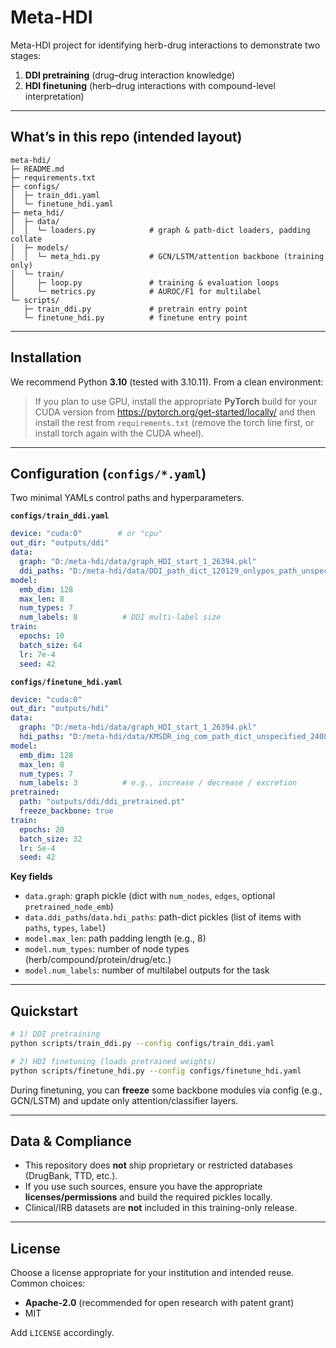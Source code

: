# Meta-HDI

Meta-HDI project for identifying herb-drug interactions to demonstrate two stages:

1) **DDI pretraining** (drug–drug interaction knowledge)
2) **HDI finetuning** (herb–drug interactions with compound-level interpretation)

---

## What’s in this repo (intended layout)

```
meta-hdi/
├─ README.md
├─ requirements.txt
├─ configs/
│  ├─ train_ddi.yaml
│  └─ finetune_hdi.yaml
├─ meta_hdi/
│  ├─ data/
│  │  └─ loaders.py            # graph & path-dict loaders, padding collate
│  ├─ models/
│  │  └─ meta_hdi.py           # GCN/LSTM/attention backbone (training only)
│  └─ train/
│     ├─ loop.py               # training & evaluation loops
│     └─ metrics.py            # AUROC/F1 for multilabel
└─ scripts/
   ├─ train_ddi.py             # pretrain entry point
   └─ finetune_hdi.py          # finetune entry point
```
---

## Installation

We recommend Python **3.10** (tested with 3.10.11). From a clean environment:
> If you plan to use GPU, install the appropriate **PyTorch** build for your CUDA version from https://pytorch.org/get-started/locally/ and then install the rest from `requirements.txt` (remove the torch line first, or install torch again with the CUDA wheel).

---

## Configuration (`configs/*.yaml`)

Two minimal YAMLs control paths and hyperparameters.

**`configs/train_ddi.yaml`**
```yaml
device: "cuda:0"        # or "cpu"
out_dir: "outputs/ddi"
data:
  graph: "D:/meta-hdi/data/graph_HDI_start_1_26394.pkl"
  ddi_paths: "D:/meta-hdi/data/DDI_path_dict_120129_onlypos_path_unspecified.pkl"
model:
  emb_dim: 128
  max_len: 8
  num_types: 7
  num_labels: 8          # DDI multi-label size
train:
  epochs: 10
  batch_size: 64
  lr: 7e-4
  seed: 42
```

**`configs/finetune_hdi.yaml`**
```yaml
device: "cuda:0"
out_dir: "outputs/hdi"
data:
  graph: "D:/meta-hdi/data/graph_HDI_start_1_26394.pkl"
  hdi_paths: "D:/meta-hdi/data/KMSDR_ing_com_path_dict_unspecified_240811.pkl"
model:
  emb_dim: 128
  max_len: 8
  num_types: 7
  num_labels: 3          # e.g., increase / decrease / excretion
pretrained:
  path: "outputs/ddi/ddi_pretrained.pt"
  freeze_backbone: true
train:
  epochs: 20
  batch_size: 32
  lr: 5e-4
  seed: 42
```

**Key fields**
- `data.graph`: graph pickle (dict with `num_nodes`, `edges`, optional `pretrained_node_emb`)
- `data.ddi_paths`/`data.hdi_paths`: path-dict pickles (list of items with `paths`, `types`, `label`)
- `model.max_len`: path padding length (e.g., 8)
- `model.num_types`: number of node types (herb/compound/protein/drug/etc.)
- `model.num_labels`: number of multilabel outputs for the task

---

## Quickstart

```bash
# 1) DDI pretraining
python scripts/train_ddi.py --config configs/train_ddi.yaml

# 2) HDI finetuning (loads pretrained weights)
python scripts/finetune_hdi.py --config configs/finetune_hdi.yaml
```

During finetuning, you can **freeze** some backbone modules via config (e.g., GCN/LSTM) and update only attention/classifier layers.

---

## Data & Compliance

- This repository does **not** ship proprietary or restricted databases (DrugBank, TTD, etc.).
- If you use such sources, ensure you have the appropriate **licenses/permissions** and build the required pickles locally.
- Clinical/IRB datasets are **not** included in this training-only release.

---

## License

Choose a license appropriate for your institution and intended reuse. Common choices:
- **Apache-2.0** (recommended for open research with patent grant)
- MIT

Add `LICENSE` accordingly.
